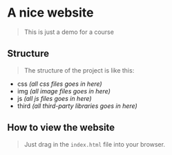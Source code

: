 # A nice website
> This is just a demo for a course

## Structure
> The structure of the project is like this:

* css _(all css files goes in here)_
* img _(all image files goes in here)_
* js _(all js files goes in here)_
* third _(all third-party libraries goes in here)_

## How to view the website
> Just drag in the `index.html` file into your browser.